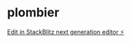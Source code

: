 # plombier

[Edit in StackBlitz next generation editor ⚡️](https://stackblitz.com/~/github.com/skapsunix4227/plombier)